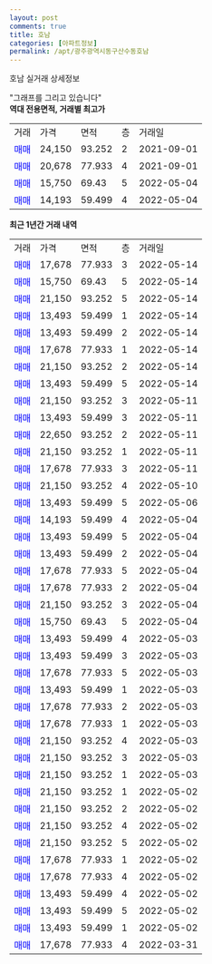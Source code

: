 ```yaml
---
layout: post
comments: true
title: 호남
categories: [아파트정보]
permalink: /apt/광주광역시동구산수동호남
---
```


호남 실거래 상세정보

<script type="text/javascript">
  google.charts.load('current', {'packages':['line', 'corechart']});
  google.charts.setOnLoadCallback(drawChart);

  function drawChart() {
    var data = new google.visualization.DataTable();
    data.addColumn('date', '거래일');
    data.addColumn('number', "매매");
    data.addColumn('number', "전세");
    data.addColumn('number', "전매");

    data.addRows([[new Date(Date.parse("2022-05-14")), 17678, null, null], [new Date(Date.parse("2022-05-14")), 15750, null, null], [new Date(Date.parse("2022-05-14")), 21150, null, null], [new Date(Date.parse("2022-05-14")), 13493, null, null], [new Date(Date.parse("2022-05-14")), 13493, null, null], [new Date(Date.parse("2022-05-14")), 17678, null, null], [new Date(Date.parse("2022-05-14")), 21150, null, null], [new Date(Date.parse("2022-05-14")), 13493, null, null], [new Date(Date.parse("2022-05-11")), 21150, null, null], [new Date(Date.parse("2022-05-11")), 13493, null, null], [new Date(Date.parse("2022-05-11")), 22650, null, null], [new Date(Date.parse("2022-05-11")), 21150, null, null], [new Date(Date.parse("2022-05-11")), 17678, null, null], [new Date(Date.parse("2022-05-10")), 21150, null, null], [new Date(Date.parse("2022-05-06")), 13493, null, null], [new Date(Date.parse("2022-05-04")), 14193, null, null], [new Date(Date.parse("2022-05-04")), 13493, null, null], [new Date(Date.parse("2022-05-04")), 13493, null, null], [new Date(Date.parse("2022-05-04")), 17678, null, null], [new Date(Date.parse("2022-05-04")), 17678, null, null], [new Date(Date.parse("2022-05-04")), 21150, null, null], [new Date(Date.parse("2022-05-04")), 15750, null, null], [new Date(Date.parse("2022-05-03")), 13493, null, null], [new Date(Date.parse("2022-05-03")), 13493, null, null], [new Date(Date.parse("2022-05-03")), 17678, null, null], [new Date(Date.parse("2022-05-03")), 13493, null, null], [new Date(Date.parse("2022-05-03")), 17678, null, null], [new Date(Date.parse("2022-05-03")), 17678, null, null], [new Date(Date.parse("2022-05-03")), 21150, null, null], [new Date(Date.parse("2022-05-03")), 21150, null, null], [new Date(Date.parse("2022-05-03")), 21150, null, null], [new Date(Date.parse("2022-05-02")), 21150, null, null], [new Date(Date.parse("2022-05-02")), 21150, null, null], [new Date(Date.parse("2022-05-02")), 21150, null, null], [new Date(Date.parse("2022-05-02")), 21150, null, null], [new Date(Date.parse("2022-05-02")), 17678, null, null], [new Date(Date.parse("2022-05-02")), 17678, null, null], [new Date(Date.parse("2022-05-02")), 13493, null, null], [new Date(Date.parse("2022-05-02")), 13493, null, null], [new Date(Date.parse("2022-05-02")), 13493, null, null], [new Date(Date.parse("2022-03-31")), 17678, null, null]]);

    var options = {
      hAxis: {
        format: 'yyyy/MM/dd'
      },    
      lineWidth: 0,
      pointsVisible: true,    
      title: '최근 1년간 유형별 실거래가 분포',
      legend: { position: 'bottom' }
    };

    var formatter = new google.visualization.NumberFormat({pattern:'###,###'} );
    formatter.format(data, 1);
    formatter.format(data, 2);
    
    setTimeout(function() {
        var chart = new google.visualization.LineChart(document.getElementById('columnchart_material'));
        chart.draw(data, (options));
        document.getElementById('loading').style.display = 'none';
    }, 200);
  }
</script>


<div id="loading" style="z-index:20; display: block; margin-left: 0px">"그래프를 그리고 있습니다"</div>
<div id="columnchart_material" style="width: 95%; margin-left: 0px; display: block"></div>
<!-- contents start -->
<b>역대 전용면적, 거래별 최고가</b>
<table class="sortable">
    <tr>
      <td>거래</td>
      <td>가격</td>
      <td>면적</td>
      <td>층</td>
      <td>거래일</td>
    </tr>
        <tr>
          <td><a style="color: blue">매매</a></td>
          <td>24,150</td>
          <td>93.252</td>
          <td>2</td>
          <td>2021-09-01</td>
        </tr>            <tr>
          <td><a style="color: blue">매매</a></td>
          <td>20,678</td>
          <td>77.933</td>
          <td>4</td>
          <td>2021-09-01</td>
        </tr>            <tr>
          <td><a style="color: blue">매매</a></td>
          <td>15,750</td>
          <td>69.43</td>
          <td>5</td>
          <td>2022-05-04</td>
        </tr>            <tr>
          <td><a style="color: blue">매매</a></td>
          <td>14,193</td>
          <td>59.499</td>
          <td>4</td>
          <td>2022-05-04</td>
        </tr>        
    
    
</table>

<b>최근 1년간 거래 내역</b>

<table class="sortable">
    <tr>
      <td>거래</td>
      <td>가격</td>
      <td>면적</td>
      <td>층</td>
      <td>거래일</td>
    </tr>
    <tr>
      <td><a style="color: blue">매매</a></td>
      <td>17,678</td>
      <td>77.933</td>
      <td>3</td>
      <td>2022-05-14</td>
    </tr>          <tr>
      <td><a style="color: blue">매매</a></td>
      <td>15,750</td>
      <td>69.43</td>
      <td>5</td>
      <td>2022-05-14</td>
    </tr>          <tr>
      <td><a style="color: blue">매매</a></td>
      <td>21,150</td>
      <td>93.252</td>
      <td>5</td>
      <td>2022-05-14</td>
    </tr>          <tr>
      <td><a style="color: blue">매매</a></td>
      <td>13,493</td>
      <td>59.499</td>
      <td>1</td>
      <td>2022-05-14</td>
    </tr>          <tr>
      <td><a style="color: blue">매매</a></td>
      <td>13,493</td>
      <td>59.499</td>
      <td>2</td>
      <td>2022-05-14</td>
    </tr>          <tr>
      <td><a style="color: blue">매매</a></td>
      <td>17,678</td>
      <td>77.933</td>
      <td>1</td>
      <td>2022-05-14</td>
    </tr>          <tr>
      <td><a style="color: blue">매매</a></td>
      <td>21,150</td>
      <td>93.252</td>
      <td>2</td>
      <td>2022-05-14</td>
    </tr>          <tr>
      <td><a style="color: blue">매매</a></td>
      <td>13,493</td>
      <td>59.499</td>
      <td>5</td>
      <td>2022-05-14</td>
    </tr>          <tr>
      <td><a style="color: blue">매매</a></td>
      <td>21,150</td>
      <td>93.252</td>
      <td>3</td>
      <td>2022-05-11</td>
    </tr>          <tr>
      <td><a style="color: blue">매매</a></td>
      <td>13,493</td>
      <td>59.499</td>
      <td>3</td>
      <td>2022-05-11</td>
    </tr>          <tr>
      <td><a style="color: blue">매매</a></td>
      <td>22,650</td>
      <td>93.252</td>
      <td>2</td>
      <td>2022-05-11</td>
    </tr>          <tr>
      <td><a style="color: blue">매매</a></td>
      <td>21,150</td>
      <td>93.252</td>
      <td>1</td>
      <td>2022-05-11</td>
    </tr>          <tr>
      <td><a style="color: blue">매매</a></td>
      <td>17,678</td>
      <td>77.933</td>
      <td>3</td>
      <td>2022-05-11</td>
    </tr>          <tr>
      <td><a style="color: blue">매매</a></td>
      <td>21,150</td>
      <td>93.252</td>
      <td>4</td>
      <td>2022-05-10</td>
    </tr>          <tr>
      <td><a style="color: blue">매매</a></td>
      <td>13,493</td>
      <td>59.499</td>
      <td>5</td>
      <td>2022-05-06</td>
    </tr>          <tr>
      <td><a style="color: blue">매매</a></td>
      <td>14,193</td>
      <td>59.499</td>
      <td>4</td>
      <td>2022-05-04</td>
    </tr>          <tr>
      <td><a style="color: blue">매매</a></td>
      <td>13,493</td>
      <td>59.499</td>
      <td>5</td>
      <td>2022-05-04</td>
    </tr>          <tr>
      <td><a style="color: blue">매매</a></td>
      <td>13,493</td>
      <td>59.499</td>
      <td>2</td>
      <td>2022-05-04</td>
    </tr>          <tr>
      <td><a style="color: blue">매매</a></td>
      <td>17,678</td>
      <td>77.933</td>
      <td>5</td>
      <td>2022-05-04</td>
    </tr>          <tr>
      <td><a style="color: blue">매매</a></td>
      <td>17,678</td>
      <td>77.933</td>
      <td>2</td>
      <td>2022-05-04</td>
    </tr>          <tr>
      <td><a style="color: blue">매매</a></td>
      <td>21,150</td>
      <td>93.252</td>
      <td>3</td>
      <td>2022-05-04</td>
    </tr>          <tr>
      <td><a style="color: blue">매매</a></td>
      <td>15,750</td>
      <td>69.43</td>
      <td>5</td>
      <td>2022-05-04</td>
    </tr>          <tr>
      <td><a style="color: blue">매매</a></td>
      <td>13,493</td>
      <td>59.499</td>
      <td>4</td>
      <td>2022-05-03</td>
    </tr>          <tr>
      <td><a style="color: blue">매매</a></td>
      <td>13,493</td>
      <td>59.499</td>
      <td>3</td>
      <td>2022-05-03</td>
    </tr>          <tr>
      <td><a style="color: blue">매매</a></td>
      <td>17,678</td>
      <td>77.933</td>
      <td>5</td>
      <td>2022-05-03</td>
    </tr>          <tr>
      <td><a style="color: blue">매매</a></td>
      <td>13,493</td>
      <td>59.499</td>
      <td>1</td>
      <td>2022-05-03</td>
    </tr>          <tr>
      <td><a style="color: blue">매매</a></td>
      <td>17,678</td>
      <td>77.933</td>
      <td>2</td>
      <td>2022-05-03</td>
    </tr>          <tr>
      <td><a style="color: blue">매매</a></td>
      <td>17,678</td>
      <td>77.933</td>
      <td>1</td>
      <td>2022-05-03</td>
    </tr>          <tr>
      <td><a style="color: blue">매매</a></td>
      <td>21,150</td>
      <td>93.252</td>
      <td>4</td>
      <td>2022-05-03</td>
    </tr>          <tr>
      <td><a style="color: blue">매매</a></td>
      <td>21,150</td>
      <td>93.252</td>
      <td>3</td>
      <td>2022-05-03</td>
    </tr>          <tr>
      <td><a style="color: blue">매매</a></td>
      <td>21,150</td>
      <td>93.252</td>
      <td>1</td>
      <td>2022-05-03</td>
    </tr>          <tr>
      <td><a style="color: blue">매매</a></td>
      <td>21,150</td>
      <td>93.252</td>
      <td>1</td>
      <td>2022-05-02</td>
    </tr>          <tr>
      <td><a style="color: blue">매매</a></td>
      <td>21,150</td>
      <td>93.252</td>
      <td>2</td>
      <td>2022-05-02</td>
    </tr>          <tr>
      <td><a style="color: blue">매매</a></td>
      <td>21,150</td>
      <td>93.252</td>
      <td>4</td>
      <td>2022-05-02</td>
    </tr>          <tr>
      <td><a style="color: blue">매매</a></td>
      <td>21,150</td>
      <td>93.252</td>
      <td>5</td>
      <td>2022-05-02</td>
    </tr>          <tr>
      <td><a style="color: blue">매매</a></td>
      <td>17,678</td>
      <td>77.933</td>
      <td>1</td>
      <td>2022-05-02</td>
    </tr>          <tr>
      <td><a style="color: blue">매매</a></td>
      <td>17,678</td>
      <td>77.933</td>
      <td>4</td>
      <td>2022-05-02</td>
    </tr>          <tr>
      <td><a style="color: blue">매매</a></td>
      <td>13,493</td>
      <td>59.499</td>
      <td>4</td>
      <td>2022-05-02</td>
    </tr>          <tr>
      <td><a style="color: blue">매매</a></td>
      <td>13,493</td>
      <td>59.499</td>
      <td>5</td>
      <td>2022-05-02</td>
    </tr>          <tr>
      <td><a style="color: blue">매매</a></td>
      <td>13,493</td>
      <td>59.499</td>
      <td>1</td>
      <td>2022-05-02</td>
    </tr>          <tr>
      <td><a style="color: blue">매매</a></td>
      <td>17,678</td>
      <td>77.933</td>
      <td>4</td>
      <td>2022-03-31</td>
    </tr>      </table>
<!-- contents end -->    

